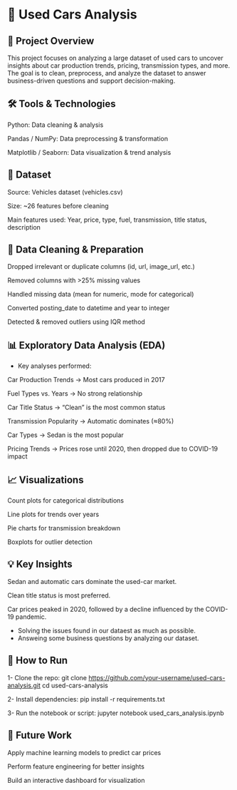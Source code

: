 # 🚗 Used Cars Analysis
## 📌 Project Overview

This project focuses on analyzing a large dataset of used cars to uncover insights about car production trends, pricing, transmission types, and more. The goal is to clean, preprocess, and analyze the dataset to answer business-driven questions and support decision-making.

## 🛠️ Tools & Technologies

Python: Data cleaning & analysis

Pandas / NumPy: Data preprocessing & transformation

Matplotlib / Seaborn: Data visualization & trend analysis

## 📂 Dataset

Source: Vehicles dataset (vehicles.csv)

Size: ~26 features before cleaning

Main features used: Year, price, type, fuel, transmission, title status, description

## 🔎 Data Cleaning & Preparation

Dropped irrelevant or duplicate columns (id, url, image_url, etc.)

Removed columns with >25% missing values

Handled missing data (mean for numeric, mode for categorical)

Converted posting_date to datetime and year to integer

Detected & removed outliers using IQR method

## 📊 Exploratory Data Analysis (EDA)

- Key analyses performed:

Car Production Trends → Most cars produced in 2017

Fuel Types vs. Years → No strong relationship

Car Title Status → “Clean” is the most common status

Transmission Popularity → Automatic dominates (≈80%)

Car Types → Sedan is the most popular

Pricing Trends → Prices rose until 2020, then dropped due to COVID-19 impact

## 📈 Visualizations

Count plots for categorical distributions

Line plots for trends over years

Pie charts for transmission breakdown

Boxplots for outlier detection

## 💡 Key Insights

Sedan and automatic cars dominate the used-car market.

Clean title status is most preferred.

Car prices peaked in 2020, followed by a decline influenced by the COVID-19 pandemic.
 - Solving the issues found in our dataest as much as possible.
 - Answeing some business questions by analyzing our dataset.

## 🚀 How to Run

1- Clone the repo:
  git clone https://github.com/your-username/used-cars-analysis.git
  cd used-cars-analysis

2- Install dependencies:
   pip install -r requirements.txt

3- Run the notebook or script:
   jupyter notebook used_cars_analysis.ipynb
## 📌 Future Work

Apply machine learning models to predict car prices

Perform feature engineering for better insights

Build an interactive dashboard for visualization
  

